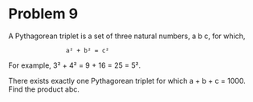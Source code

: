 Problem 9
=========
A Pythagorean triplet is a set of three natural numbers, a  b  c, for which,

					a² + b² = c²

For example, 3² + 4² = 9 + 16 = 25 = 5².

There exists exactly one Pythagorean triplet for which a + b + c = 1000.
Find the product abc.
